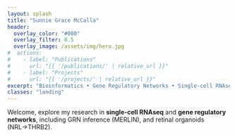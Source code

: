 ```yaml
---
layout: splash
title: "Sunnie Grace McCalla"
header:
  overlay_color: "#000"
  overlay_filter: 0.5
  overlay_image: /assets/img/hero.jpg
#  actions:
#    - label: "Publications"
#      url: "{{ '/publications/' | relative_url }}"
#    - label: "Projects"
#      url: "{{ '/projects/' | relative_url }}"
excerpt: "Bioinformatics • Gene Regulatory Networks • Single-cell RNAseq"
classes: "landing"
---
```


Welcome, explore my research in **single-cell RNAseq** and **gene regulatory networks**, including GRN inference (MERLIN), and retinal organoids (NRL→THRB2).
